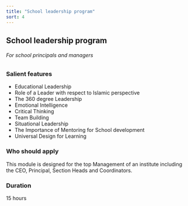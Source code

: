 ```yaml
---
title: "School leadership program"
sort: 4
---
```

## School leadership program
###### For school principals and managers

### Salient features
- Educational Leadership 
- Role of a Leader with respect to Islamic perspective 
- The 360 degree Leadership 
- Emotional Intelligence 
- Critical Thinking 
- Team Building 
- Situational Leadership 
- The Importance of Mentoring for School development 
- Universal Design for Learning

### Who should apply
This module is designed for the top Management of an institute including the CEO, Principal, Section Heads and Coordinators.

### Duration
15 hours